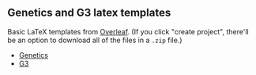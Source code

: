## Genetics and G3 latex templates

Basic LaTeX templates from [Overleaf](https://www.overleaf.com). (If you
click "create project", there'll be an option to download all of the
files in a `.zip` file.)

  - [Genetics](https://www.overleaf.com/latex/templates/template-for-preparing-your-submission-to-genetics-using-overleaf/stmpddtqcxtx#.V4-f0pMrKRt)
  - [G3](https://www.overleaf.com/latex/templates/template-for-preparing-your-submission-to-g3-genes-genomes-genetics-using-overleaf/vffkrpmjrcgf#.V4-f7JMrKRs)

